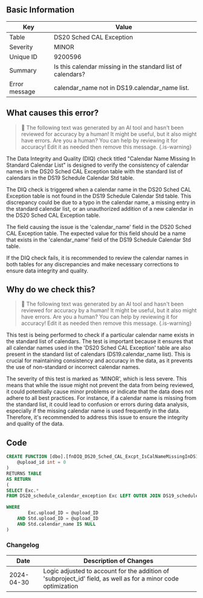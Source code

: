 ## Basic Information

| Key           | Value                                                       |
| ------------- | ----------------------------------------------------------- |
| Table         | DS20 Sched CAL Exception                                    |
| Severity      | MINOR                                                       |
| Unique ID     | 9200596                                                     |
| Summary       | Is this calendar missing in the standard list of calendars? |
| Error message | calendar_name not in DS19.calendar_name list.               |

## What causes this error?

> :robot: The following text was generated by an AI tool and hasn't been reviewed for accuracy by a human! It might be useful, but it also might have errors. Are you a human? You can help by reviewing it for accuracy! Edit it as needed then remove this message.
> {.is-warning}

The Data Integrity and Quality (DIQ) check titled "Calendar Name Missing In Standard Calendar List" is designed to verify the consistency of calendar names in the DS20 Sched CAL Exception table with the standard list of calendars in the DS19 Schedule Calendar Std table.

The DIQ check is triggered when a calendar name in the DS20 Sched CAL Exception table is not found in the DS19 Schedule Calendar Std table. This discrepancy could be due to a typo in the calendar name, a missing entry in the standard calendar list, or an unauthorized addition of a new calendar in the DS20 Sched CAL Exception table.

The field causing the issue is the 'calendar_name' field in the DS20 Sched CAL Exception table. The expected value for this field should be a name that exists in the 'calendar_name' field of the DS19 Schedule Calendar Std table.

If the DIQ check fails, it is recommended to review the calendar names in both tables for any discrepancies and make necessary corrections to ensure data integrity and quality.

## Why do we check this?

> :robot: The following text was generated by an AI tool and hasn't been reviewed for accuracy by a human! It might be useful, but it also might have errors. Are you a human? You can help by reviewing it for accuracy! Edit it as needed then remove this message.
> {.is-warning}

This test is being performed to check if a particular calendar name exists in the standard list of calendars. The test is important because it ensures that all calendar names used in the 'DS20 Sched CAL Exception' table are also present in the standard list of calendars (DS19.calendar_name list). This is crucial for maintaining consistency and accuracy in the data, as it prevents the use of non-standard or incorrect calendar names.

The severity of this test is marked as 'MINOR', which is less severe. This means that while the issue might not prevent the data from being reviewed, it could potentially cause minor problems or indicate that the data does not adhere to all best practices. For instance, if a calendar name is missing from the standard list, it could lead to confusion or errors during data analysis, especially if the missing calendar name is used frequently in the data. Therefore, it's recommended to address this issue to ensure the integrity and quality of the data.

## Code

```sql
CREATE FUNCTION [dbo].[fnDIQ_DS20_Sched_CAL_Excpt_IsCalNameMissingInDS19] (
	@upload_id int = 0
)
RETURNS TABLE
AS RETURN
(
SELECT Exc.*
FROM DS20_schedule_calendar_exception Exc LEFT OUTER JOIN DS19_schedule_calendar_std Std ON Exc.calendar_name = Std.calendar_name
																						AND ISNULL(Exc.subproject_ID,'') = ISNULL(Std.subproject_ID,'')
WHERE
		Exc.upload_ID = @upload_ID
	AND Std.upload_ID = @upload_ID
	AND Std.calendar_name IS NULL
)
```

### Changelog

| Date       | Description of Changes                                                                                        |
| ---------- | ------------------------------------------------------------------------------------------------------------- |
| 2024-04-30 | Logic adjusted to account for the addition of 'subproject_id' field, as well as for a minor code optimization |
